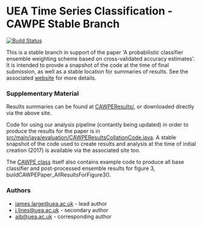 # UEA Time Series Classification - CAWPE Stable Branch

[![Build Status](https://travis-ci.com/goastler/uea-tsc.svg?branch=master)](https://travis-ci.com/goastler/uea-tsc)

This is a stable branch in support of the paper 'A probabilistic classifier ensemble weighting scheme based on cross-validated accuracy estimates'. It is intended to provde a snapshot of the code at the time of final submission, as well as a stable location for summaries of results. See the associated [website](http://www.timeseriesclassification.com/CAWPE.php) for more details. 

### Supplementary Material

Results summaries can be found at [CAWPEResults/](https://github.com/TonyBagnall/uea-tsc/tree/paper/cawpe/CAWPEResults), or downloaded directly via the above site. 

Code for using our analysis pipeline (contantly being updated) in order to produce the results for the paper is in [src/main/java/evaluation/CAWPEResultsCollationCode.java](https://github.com/TonyBagnall/uea-tsc/blob/paper/cawpe/src/main/java/evaluation/CAWPEResultsCollationCode.java). A stable snapshot of the code used to create results and analysis at the time of initial creation (2017) is available via the associated site too.

The [CAWPE class](https://github.com/TonyBagnall/uea-tsc/blob/paper/cawpe/src/main/java/vector_classifiers/CAWPE.java) itself also contains example code to produce all base classifier and post-processed ensemble results for figure 3, buildCAWPEPaper_AllResultsForFigure3().

### Authors

* james.large@uea.ac.uk - lead author
* j.lines@uea.ac.uk - secondary author
* ajb@uea.ac.uk - corresponding author